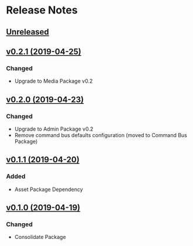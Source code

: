 # Release Notes

## [Unreleased](https://github.com/ixocreate/framework/compare/0.2.1...develop)

## [v0.2.1 (2019-04-25)](https://github.com/ixocreate/framework/compare/0.2.0...0.2.1)

### Changed
- Upgrade to Media Package v0.2

## [v0.2.0 (2019-04-23)](https://github.com/ixocreate/framework/compare/0.1.1...0.2.0)

### Changed
- Upgrade to Admin Package v0.2
- Remove command bus defaults configuration (moved to Command Bus Package)

## [v0.1.1 (2019-04-20)](https://github.com/ixocreate/framework/compare/0.1.0...0.1.1)

### Added
- Asset Package Dependency

## [v0.1.0 (2019-04-19)](https://github.com/ixocreate/framework/compare/master...0.1.0)

### Changed
- Consolidate Package

